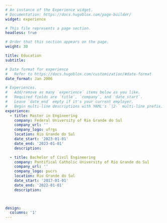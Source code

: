 ```yaml
---
# An instance of the Experience widget.
# Documentation: https://docs.hugoblox.com/page-builder/
widget: experience

# This file represents a page section.
headless: true

# Order that this section appears on the page.
weight: 30

title: Education
subtitle:

# Date format for experience
#   Refer to https://docs.hugoblox.com/customization/#date-format
date_format: Jan 2006

# Experiences.
#   Add/remove as many `experience` items below as you like.
#   Required fields are `title`, `company`, and `date_start`.
#   Leave `date_end` empty if it's your current employer.
#   Begin multi-line descriptions with YAML's `|2-` multi-line prefix.
experience:
  - title: Master in Engineering
    company: Federal University of Rio Grande do Sul
    company_url: ''
    company_logo: ufrgs
    location: Rio Grande do Sul
    date_start: '2023-01-01'
    date_end: '2023-01-01'
    description: 

  - title: Bachelor of Civil Engineering
    company: Pontifical Catholic University of Rio Grande do Sul
    company_url: ''
    company_logo: pucrs
    location: Rio Grande do Sul
    date_start: '2017-01-01'
    date_end: '2022-01-01'
    description: 
        


design:
  columns: '1'
---
```

